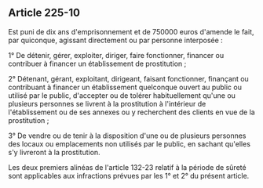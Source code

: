 Article 225-10
----
Est puni de dix ans d'emprisonnement et de 750000 euros d'amende le fait, par
quiconque, agissant directement ou par personne interposée :

1° De détenir, gérer, exploiter, diriger, faire fonctionner, financer ou
contribuer à financer un établissement de prostitution ;

2° Détenant, gérant, exploitant, dirigeant, faisant fonctionner, finançant ou
contribuant à financer un établissement quelconque ouvert au public ou utilisé
par le public, d'accepter ou de tolérer habituellement qu'une ou plusieurs
personnes se livrent à la prostitution à l'intérieur de l'établissement ou de
ses annexes ou y recherchent des clients en vue de la prostitution ;

3° De vendre ou de tenir à la disposition d'une ou de plusieurs personnes des
locaux ou emplacements non utilisés par le public, en sachant qu'elles s'y
livreront à la prostitution.

Les deux premiers alinéas de l'article 132-23 relatif à la période de sûreté
sont applicables aux infractions prévues par les 1° et 2° du présent article.
